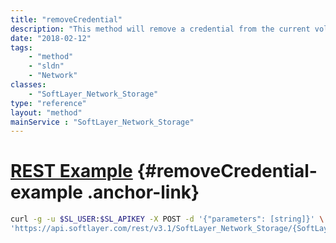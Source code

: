 ```yaml
---
title: "removeCredential"
description: "This method will remove a credential from the current volume. The credential must have been created using the 'addNewCredential' method. "
date: "2018-02-12"
tags:
    - "method"
    - "sldn"
    - "Network"
classes:
    - "SoftLayer_Network_Storage"
type: "reference"
layout: "method"
mainService : "SoftLayer_Network_Storage"
---
```


# [REST Example](#removeCredential-example) <a href="/article/rest/"><i class="fas fa-question"></i></a> {#removeCredential-example .anchor-link} 
```bash
curl -g -u $SL_USER:$SL_APIKEY -X POST -d '{"parameters": [string]}' \
'https://api.softlayer.com/rest/v3.1/SoftLayer_Network_Storage/{SoftLayer_Network_StorageID}/removeCredential'
```
